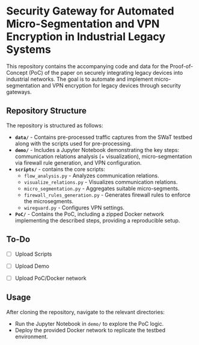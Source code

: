 # Security Gateway for Automated Micro-Segmentation and VPN Encryption in Industrial Legacy Systems

This repository contains the accompanying code and data for the Proof-of-Concept (PoC) of the paper on securely integrating legacy devices into industrial networks. The goal is to automate and implement micro-segmentation and VPN encryption for legacy devices through security gateways.

## Repository Structure
The repository is structured as follows:

- **`data/`** - Contains pre-processed traffic captures from the SWaT testbed along with the scripts used for pre-processing.
- **`demo/`** - Includes a Jupyter Notebook demonstrating the key steps: communication relations analysis (+ visualization), micro-segmentation via firewall rule generation, and VPN configuration.
- **`scripts/`** - contains the core scripts:
  - `flow_analysis.py` - Analyzes communication relations.
  - `visualize_relations.py` - Visualizes communication relations.
  - `micro_segmentation.py` - Aggregates suitable micro-segments.
  - `firewall_rules_generation.py` - Generates firewall rules to enforce the microsegments.
  - `wireguard.py` - Configures VPN settings.
- **`PoC/`** - Contains the PoC, including a zipped Docker network implementing the described steps, providing a reproducible setup.


## To-Do
- [ ] Upload Scripts
- [ ] Upload Demo
- [ ] Upload PoC/Docker network


## Usage
After cloning the repository, navigate to the relevant directories:

- Run the Jupyter Notebook in `demo/` to explore the PoC logic.
- Deploy the provided Docker network to replicate the testbed environment.
